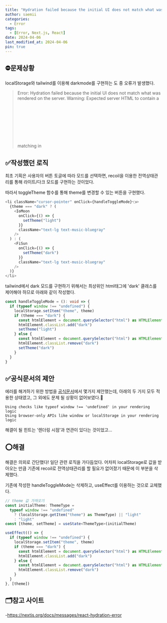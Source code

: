 ```yaml
---
title: "Hydration failed because the initial UI does not match what was rendered on the server."
author: saemii
categories:
  - Error
tags:
  - [Error, Next.js, React]
date: 2024-04-06
last_modified_at: 2024-04-06
pin: true
---
```


## ⛔문제상황

localStorage와 tailwind를 이용해 darkmode를 구현하는 도 중 오류가 발생했다.

> Error: Hydration failed because the initial UI does not match what was rendered on the server.
> Warning: Expected server HTML to contain a matching <path> in <svg>.
> See more info here: <https://nextjs.org/docs/messages/react-hydration-error>

## ✅작성했던 로직

최초 기획은 사용자의 버튼 토글에 따라 모드를 선택하면, recoil을 이용한 전역상태관리를 통해 라이트/다크 모드를 구현하는 것이었다.

따라서 toggleTheme 함수를 통해 theme를 변경할 수 있는 버튼을 구현했다.

```typescript
<li className="cursor-pointer" onClick={handleToggleMode}👈>
  {theme === "dark" ? (
    <IoMoon
      onClick={() => {
        setTheme("light")
      }}
      className="text-lg text-music-bluegray"
    />
  ) : (
    <FiSun
      onClick={() => {
        setTheme("dark")
      }}
      className="text-lg text-music-bluegray"
    />
  )}
</li>
```

tailwind에서 dark 모드를 구현하기 위해서는 최상위인 html태그에 'dark' 클래스를 제어해야 하므로 아래와 같이 작성했다.

```typescript
const handleToggleMode = (): void => {
  if (typeof window !== "undefined") {
    localStorage.setItem("theme", theme)
    if (theme === "dark") {
      const htmlElement = document.querySelector("html") as HTMLElement
      htmlElement.classList.add("dark")
      setTheme("light")
    } else {
      const htmlElement = document.querySelector("html") as HTMLElement
      htmlElement.classList.remove("dark")
      setTheme("dark")
    }
  }
}
```

## ✅공식문서의 제안

에러를 해겨하기 위한 방법을 [공식문서](https://nextjs.org/docs/messages/react-hydration-error)에서 몇가지 제안했는데, 아래의 두 가지 모두 적용한 상태였고, 그 외에도 문제 될 상황이 없어보였다.🤔

```
Using checks like typeof window !== 'undefined' in your rendering logic
Using browser-only APIs like window or localStorage in your rendering logic
```

해결이 될 힌트는 '렌더링 시점'과 연관이 있다는 것이었고...

## ⭕해결

해결은 의외로 간단했다! 일단 관련 로직을 가다듬었다.
어차피 localStorage로 값을 받아오는 만큼 기존에 recoil로 전역상태관리를 할 필요가 없어졌기 때문에 이 부분을 삭제했다.

기존에 작성한 handleToggleMode는 삭제하고, useEffect를 이용하는 것으로 교체했다.

```typescript
// theme 값 가져오기
const initialTheme: ThemeType =
  typeof window !== "undefined"
    ? (localStorage.getItem("theme") as ThemeType) || "light"
    : "light"
const [theme, setTheme] = useState<ThemeType>(initialTheme)

useEffect(() => {
  if (typeof window !== "undefined") {
    localStorage.setItem("theme", theme)
    if (theme === "dark") {
      const htmlElement = document.querySelector("html") as HTMLElement
      htmlElement.classList.add("dark")
    } else {
      const htmlElement = document.querySelector("html") as HTMLElement
      htmlElement.classList.remove("dark")
    }
  }
}, [theme])
```

## 🗂️참고 사이트

-<https://nextjs.org/docs/messages/react-hydration-error>
